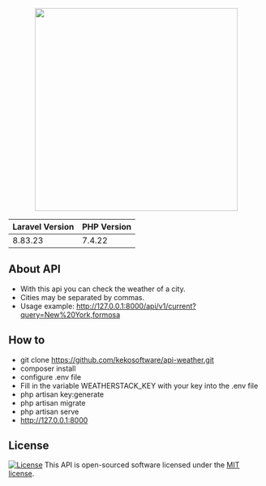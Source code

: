 <p align="center"><a href="https://laravel.com" target="_blank"><img src="https://raw.githubusercontent.com/laravel/art/master/logo-lockup/5%20SVG/2%20CMYK/1%20Full%20Color/laravel-logolockup-cmyk-red.svg" width="400"></a></p>

<p align="center">


| Laravel Version | PHP Version | 
| -------- | -------- | 
| 8.83.23     | 7.4.22| 


</p>

## About API
* With this api you can check the weather of a city.
* Cities may be separated by commas.
* Usage example: http://127.0.0.1:8000/api/v1/current?query=New%20York,formosa

## How to
* git clone https://github.com/kekosoftware/api-weather.git
* composer install
* configure .env file
* Fill in the variable WEATHERSTACK_KEY with your key into the .env file
* php artisan key:generate
* php artisan migrate
* php artisan serve
* http://127.0.0.1:8000


## License
<a href="https://packagist.org/packages/laravel/framework"><img src="https://img.shields.io/packagist/l/laravel/framework" alt="License"></a>
This API is open-sourced software licensed under the [MIT license](https://opensource.org/licenses/MIT).
